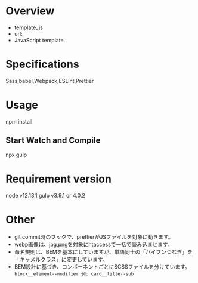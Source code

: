 # Overview
* template_js
* url:
* JavaScript template.

# Specifications
Sass,babel,Webpack,ESLint,Prettier

# Usage
npm install

## Start Watch and Compile
npx gulp

# Requirement version
node v12.13.1
gulp v3.9.1 or 4.0.2

# Other
* git commit時のフックで、prettierがJSファイルを対象に動きます。
* webp画像は、jpg,pngを対象にhtaccessで一括で読み込ませます。
* 命名規則は、BEMを基本にしていますが、単語同士の「ハイフンつなぎ」を「キャメルクラス」に変更しています。
* BEM設計に基づき、コンポーネントごとにSCSSファイルを分けています。
`block__element--modifier 例: card__title--sub`
